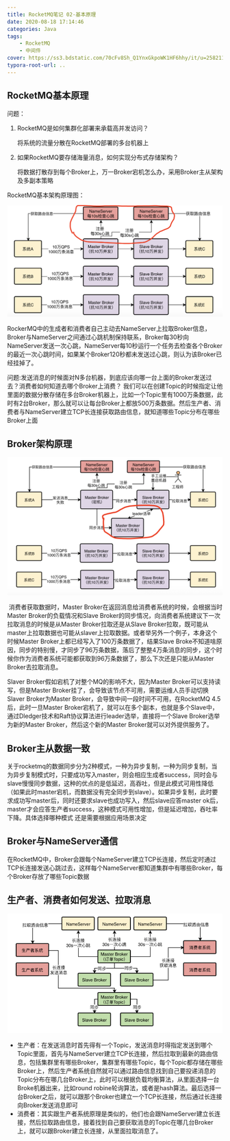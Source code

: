```yaml
---
title: RocketMQ笔记 02-基本原理
date: 2020-08-18 17:14:46
categories: Java
tags:
	- RocketMQ
	- 中间件
cover: https://ss3.bdstatic.com/70cFv8Sh_Q1YnxGkpoWK1HF6hhy/it/u=2582113194,968310573&fm=26&gp=0.jpg
typora-root-url: ..
---
```


## RocketMQ基本原理

问题：

1. RocketMQ是如何集群化部署来承载高并发访问？

   将系统的流量分散在RocketMQ部署的多台机器上

2. 如果RocketMQ要存储海量消息，如何实现分布式存储架构？

   将数据打散存到每个Broker上，万一Broker宕机怎么办，采用Broker主从架构及多副本策略

RocketMQ基本架构原理图：

<img src="/images/RocketMQ%E5%9F%BA%E6%9C%AC%E5%8E%9F%E7%90%86.png" alt="RocketMQ基本架构图" style="zoom:50%;" />

​	RockerMQ中的生成者和消费者自己主动去NameServer上拉取Broker信息，Broker与NameServer之间通过心跳机制保持联系，Broker每30秒向NameServer发送一次心跳，NameServer每10秒运行一个任务去检查各个Broker的最近一次心跳时间，如果某个Broker120秒都未发送过心跳，则认为该Broker已经挂掉了。

问题:发送消息的时候面对N多台机器，到底应该向哪一台上面的Broker发送过去？消费者如何知道去哪个Broker上消费？
	我们可以在创建Topic的时候指定让他里面的数据分散存储在多台Broker机器上，比如一个Topic里有1000万条数据，此时有2台Broker，那么就可以让每台Broker上都放500万条数据。然后生产者、消费者与NameServer建立TCP长连接获取路由信息，就知道哪些Topic分布在哪些Broker上面

## Broker架构原理

<img src="/images/Broker%E6%9E%B6%E6%9E%84%E5%8F%8A%E9%80%89%E4%B8%BE%E5%8E%9F%E7%90%86.png" alt="Broker架构与选举机制" style="zoom: 67%;" />

​	消费者获取数据时，Master Broker在返回消息给消费者系统的时候，会根据当时Master Broker的负载情况和Slave Broker的同步情况，向消费者系统建议下一次拉取消息的时候是从Master Broker拉取还是从Slave Broker拉取，既可能从master上拉取数据也可能从slaver上拉取数据。或者举另外一个例子，本身这个时候Master Broker上都已经写入了100万条数据了，结果Slave Broke不知道啥原因，同步的特别慢，才同步了96万条数据，落后了整整4万条消息的同步，这个时候你作为消费者系统可能都获取到96万条数据了，那么下次还是只能从Master Broker去拉取消息。

Slaver Broker假如宕机了对整个MQ的影响不大，因为Master Broker可以支持读写，但是Master Broker挂了，会导致该节点不可用，需要运维人员手动切换Slaver Broker为Master Broker，会导致中间一段时间不可用，在RocketMQ 4.5后，此时一旦Master Broker宕机了，就可以在多个副本，也就是多个Slave中，通过Dledger技术和Raft协议算法进行leader选举，直接将一个Slave Broker选举为新的Master Broker，然后这个新的Master Broker就可以对外提供服务了。



## Broker主从数据一致

​	关于rocketmq的数据同步分为2种模式，一种为异步复制，一种为同步复制，当为异步复制模式时，只要成功写入master，则会相应生成者success，同时会与slave慢慢同步数据，这种的优点的是低延迟，高吞吐，但是此模式可用性降低（如果此时master宕机，而数据没有完全同步到slave）。如果异步复制，此时要求成功写master后，同时还要求slave也成功写入，然后slave应答master ok后，master才会应答生产者success，这种模式可用性增加，但是延迟增加，吞吐率下降。具体选择哪种模式 还是需要根据应用场景决定



## Broker与NameServer通信

​	在RocketMQ中，Broker会跟每个NameServer建立TCP长连接，然后定时通过TCP长连接发送心跳过去，这样每个NameServer都知道集群中有哪些Broker，每个Broker存放了哪些Topic数据



## 生产者、消费者如何发送、拉取消息

<img src="/images/RocketMQ%E7%94%9F%E4%BA%A7%E8%80%85%E6%B6%88%E8%B4%B9%E8%80%85%E6%8B%89%E5%8F%96%E6%B6%88%E6%81%AF.png" alt="生产者消费者发送拉取消息" style="zoom:80%;" />

- 生产者：在发送消息时首先得有一个Topic，发送消息时得指定发送到哪个Topic里面，首先与NameServer建立TCP长连接，然后拉取到最新的路由信息，包括集群里有哪些Broker，集群里有哪些Topic，每个Topic都存储在哪些Broker上，然后生产者系统自然就可以通过路由信息找到自己要投递消息的Topic分布在哪几台Broker上，此时可以根据负载均衡算法，从里面选择一台Broke机器出来，比如round robine轮询算法，或者是hash算法。最后选择一台Broker之后，就可以跟那个Broker也建立一个TCP长连接，然后通过长连接向Broker发送消息即可
- 消费者：其实跟生产者系统原理是类似的，他们也会跟NameServer建立长连接，然后拉取路由信息，接着找到自己要获取消息的Topic在哪几台Broker上，就可以跟Broker建立长连接，从里面拉取消息了。